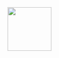 <div id="header" align="center">
  <img src="[https://media.giphy.com/media/M9gbBd9nbDrOTu1Mqx/giphy.gif](https://giphy.com/gifs/glitch-matrix-cat-wwg1suUiTbCY8H8vIA/fullscreen)" width="100"/>
</div>
